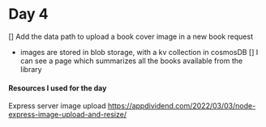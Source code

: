 # Day 4

[] Add the data path to upload a book cover image in a new book request
- images are stored in blob storage, with a kv collection in cosmosDB
[] I can see a page which summarizes all the books available from the library




#### Resources I used for the day

Express server image upload 
https://appdividend.com/2022/03/03/node-express-image-upload-and-resize/
